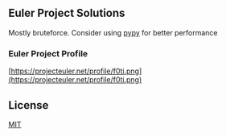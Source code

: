 ## Euler Project Solutions

Mostly bruteforce. Consider using [pypy](https://www.pypy.org/) for better performance

### Euler Project Profile
[https://projecteuler.net/profile/f0ti.png](https://projecteuler.net/profile/f0ti.png)

## License

[MIT](https://opensource.org/licenses/MIT)